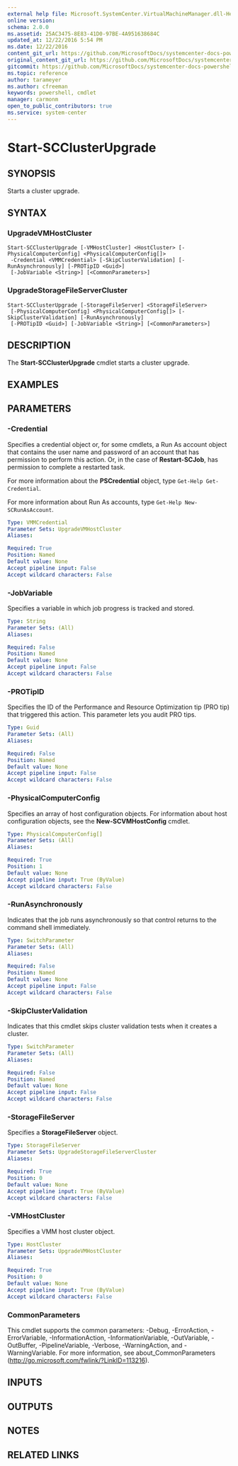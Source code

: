 ```yaml
---
external help file: Microsoft.SystemCenter.VirtualMachineManager.dll-Help.xml
online version: 
schema: 2.0.0
ms.assetid: 25AC3475-8E83-41D0-97BE-4A951638684C
updated_at: 12/22/2016 5:54 PM
ms.date: 12/22/2016
content_git_url: https://github.com/MicrosoftDocs/systemcenter-docs-powershell/blob/master/systemcenter-cmdlets/SystemCenter2016/VirtualMachineManager/vlatest/Start-SCClusterUpgrade.md
original_content_git_url: https://github.com/MicrosoftDocs/systemcenter-docs-powershell/blob/master/systemcenter-cmdlets/SystemCenter2016/VirtualMachineManager/vlatest/Start-SCClusterUpgrade.md
gitcommit: https://github.com/MicrosoftDocs/systemcenter-docs-powershell/blob/17c3a51bd892aad46c731d9f381f0704b4815004/systemcenter-cmdlets/SystemCenter2016/VirtualMachineManager/vlatest/Start-SCClusterUpgrade.md
ms.topic: reference
author: tarameyer
ms.author: cfreeman
keywords: powershell, cmdlet
manager: carmonm
open_to_public_contributors: true
ms.service: system-center
---
```


# Start-SCClusterUpgrade

## SYNOPSIS
Starts a cluster upgrade.

## SYNTAX

### UpgradeVMHostCluster
```
Start-SCClusterUpgrade [-VMHostCluster] <HostCluster> [-PhysicalComputerConfig] <PhysicalComputerConfig[]>
 -Credential <VMMCredential> [-SkipClusterValidation] [-RunAsynchronously] [-PROTipID <Guid>]
 [-JobVariable <String>] [<CommonParameters>]
```

### UpgradeStorageFileServerCluster
```
Start-SCClusterUpgrade [-StorageFileServer] <StorageFileServer>
 [-PhysicalComputerConfig] <PhysicalComputerConfig[]> [-SkipClusterValidation] [-RunAsynchronously]
 [-PROTipID <Guid>] [-JobVariable <String>] [<CommonParameters>]
```

## DESCRIPTION
The **Start-SCClusterUpgrade** cmdlet starts a cluster upgrade.

## EXAMPLES


## PARAMETERS

### -Credential
Specifies a credential object or, for some cmdlets, a Run As account object that contains the user name and password of an account that has permission to perform this action.
Or, in the case of **Restart-SCJob**, has permission to complete a restarted task.

For more information about the **PSCredential** object, type `Get-Help Get-Credential`.

For more information about Run As accounts, type `Get-Help New-SCRunAsAccount`.

```yaml
Type: VMMCredential
Parameter Sets: UpgradeVMHostCluster
Aliases: 

Required: True
Position: Named
Default value: None
Accept pipeline input: False
Accept wildcard characters: False
```

### -JobVariable
Specifies a variable in which job progress is tracked and stored.

```yaml
Type: String
Parameter Sets: (All)
Aliases: 

Required: False
Position: Named
Default value: None
Accept pipeline input: False
Accept wildcard characters: False
```

### -PROTipID
Specifies the ID of the Performance and Resource Optimization tip (PRO tip) that triggered this action.
This parameter lets you audit PRO tips.

```yaml
Type: Guid
Parameter Sets: (All)
Aliases: 

Required: False
Position: Named
Default value: None
Accept pipeline input: False
Accept wildcard characters: False
```

### -PhysicalComputerConfig
Specifies an array of host configuration objects.
For information about host configuration objects, see the **New-SCVMHostConfig** cmdlet.

```yaml
Type: PhysicalComputerConfig[]
Parameter Sets: (All)
Aliases: 

Required: True
Position: 1
Default value: None
Accept pipeline input: True (ByValue)
Accept wildcard characters: False
```

### -RunAsynchronously
Indicates that the job runs asynchronously so that control returns to the command shell immediately.

```yaml
Type: SwitchParameter
Parameter Sets: (All)
Aliases: 

Required: False
Position: Named
Default value: None
Accept pipeline input: False
Accept wildcard characters: False
```

### -SkipClusterValidation
Indicates that this cmdlet skips cluster validation tests when it creates a cluster.

```yaml
Type: SwitchParameter
Parameter Sets: (All)
Aliases: 

Required: False
Position: Named
Default value: None
Accept pipeline input: False
Accept wildcard characters: False
```

### -StorageFileServer
Specifies a **StorageFileServer** object.

```yaml
Type: StorageFileServer
Parameter Sets: UpgradeStorageFileServerCluster
Aliases: 

Required: True
Position: 0
Default value: None
Accept pipeline input: True (ByValue)
Accept wildcard characters: False
```

### -VMHostCluster
Specifies a VMM host cluster object.

```yaml
Type: HostCluster
Parameter Sets: UpgradeVMHostCluster
Aliases: 

Required: True
Position: 0
Default value: None
Accept pipeline input: True (ByValue)
Accept wildcard characters: False
```

### CommonParameters
This cmdlet supports the common parameters: -Debug, -ErrorAction, -ErrorVariable, -InformationAction, -InformationVariable, -OutVariable, -OutBuffer, -PipelineVariable, -Verbose, -WarningAction, and -WarningVariable. For more information, see about_CommonParameters (http://go.microsoft.com/fwlink/?LinkID=113216).

## INPUTS

## OUTPUTS

## NOTES

## RELATED LINKS

